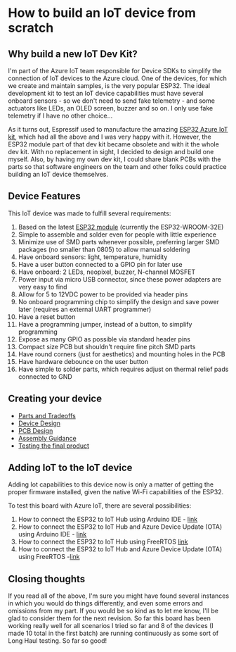 # How to build an IoT device from scratch

## Why build a new IoT Dev Kit?

I'm part of the Azure IoT team responsible for Device SDKs to simplify the connection of IoT devices to the Azure cloud. One of the devices, for which we create and maintain samples, is the very popular ESP32. The ideal development kit to test an IoT device capabilities must have several onboard sensors - so we don't need to send fake telemetry - and some actuators like LEDs, an OLED screen, buzzer and so on. I only use fake telemetry if I have no other choice...  

As it turns out, Espressif used to manufacture the amazing [ESP32 Azure IoT kit](https://www.espressif.com/en/products/devkits/esp32-azure-kit/overview), which had all the above and I was very happy with it. However, the ESP32 module part of that dev kit became obsolete and with it the whole dev kit. With no replacement in sight, I decided to design and build one myself. Also, by having my own dev kit, I could share blank PCBs with the parts so that software engineers on the team and other folks could practice building an IoT device themselves.

## Device Features

This IoT device was made to fulfill several requirements:

1. Based on the latest [ESP32 module](https://www.espressif.com/en/products/modules/esp32) (currently the ESP32-WROOM-32E)
2. Simple to assemble and solder even for people with little experience
3. Minimize use of SMD parts whenever possible, preferring larger SMD packages (no smaller than 0805) to allow manual soldering
4. Have onboard sensors: light, temperature, humidity
5. Have a user button connected to a GPIO pin for later use
6. Have onboard: 2 LEDs, neopixel, buzzer, N-channel MOSFET
7. Power input via micro USB connector, since these power adapters are very easy to find
8. Allow for 5 to 12VDC power to be provided via header pins
9. No onboard programming chip to simplify the design and save power later (requires an external UART programmer)
10. Have a reset button
11. Have a programming jumper, instead of a button, to simplify programming
12. Expose as many GPIO as possible via standard header pins
14. Compact size PCB but shouldn't require fine pitch SMD parts
15. Have round corners (just for aesthetics) and mounting holes in the PCB
17. Have hardware debounce on the user button
18. Have simple to solder parts, which requires adjust on thermal relief pads connected to GND

## Creating your device

- [Parts and Tradeoffs](./choosing%20parts.md)
- [Device Design](./device%20design.md)
- [PCB Design](./PCB%20design.md)
- [Assembly Guidance](./assembly%20guidance.md)
- [Testing the final product](./testing.md)

## Adding IoT to the IoT device

Adding Iot capabilities to this device now is only a matter of getting the proper firmware installed, given the native Wi-Fi capabilities of the ESP32.

To test this board with Azure IoT, there are several possibilities:

1. How to connect the ESP32 to IoT Hub using Arduino IDE - [link](https://github.com/Azure/azure-sdk-for-c-arduino/tree/main/examples/Azure_IoT_Hub_ESP32)
1. How to connect the ESP32 to IoT Hub and Azure Device Update (OTA) using Arduino IDE - [link](https://github.com/Azure/azure-sdk-for-c-arduino/tree/main/examples/Azure_IoT_Adu_ESP32)
1. How to connect the ESP32 to IoT Hub using FreeRTOS [link](https://github.com/Azure-Samples/iot-middleware-freertos-samples/blob/main/demos/projects/ESPRESSIF/esp32)
1. How to connect the ESP32 to IoT Hub and Azure Device Update (OTA) using FreeRTOS -[link](https://github.com/Azure-Samples/iot-middleware-freertos-samples/blob/main/demos/projects/ESPRESSIF/adu/README.md)

## Closing thoughts

If you read all of the above, I'm sure you might have found several instances in which you would do things differently, and even some errors and omissions from my part. If you would be so kind as to let me know, I'll be glad to consider them for the next revision. So far this board has been working really well for all scenarios I tried so far and 8 of the devices (I made 10 total in the first batch) are running continuously as some sort of Long Haul testing. So far so good!